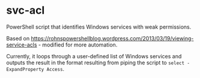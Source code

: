 # svc-acl
PowerShell script that identifies Windows services with weak permissions.

Based on https://rohnspowershellblog.wordpress.com/2013/03/19/viewing-service-acls - modified for more automation.

Currently, it loops through a user-defined list of Windows services and outputs the result in the format resulting from piping the script to ```select -ExpandProperty Access```.
